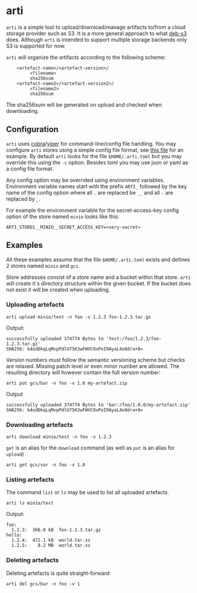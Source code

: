 # arti

`arti` is a simple tool to upload/download/manage artifacts to/from a cloud storage provider
such as S3. It is a more general approach to what [deb-s3](https://github.com/krobertson/deb-s3)
does.
Although `arti` is intended to support multiple storage backends only S3 is supported for now.

`arti` will organize the artifacts according to the following scheme:

```
    <artefact-name>/<artefact-version>/
         <filename>
         sha256sum
    <artefact-name2>/<artefact-version2>/
         <filename2>
         sha256sum
```

The sha256sum will be generated on upload and checked when downloading.


## Configuration

`arti` uses [cobra](https://github.com/spf13/cobra)/[viper](https://github.com/spf13/viper) for
command-line/config file handling. You may configure `arti` stores using a simple config file
format, see [this file](sample-config.toml) for an example.
By default `arti` looks for the file `$HOME/.arti.toml` but you may override this using the `-c`
option. Besides toml you may use json or yaml as a config file format.

Any config option may be overrided using environment variables. Environment variable names start
with the prefix `ARTI_` followed by the key name of the config option where all `.` are replaced
be `__` and all `-` are replaced by `_`.

For example the environment variable for the secret-access-key config option of the store
named `minio` looks like this:

```
ARTI_STORES__MINIO__SECRET_ACCESS_KEY=<very-secret>
```


## Examples

All these examples assume that the file `$HOME/.arti.toml` exists and defines 2 stores named `minio`
and `gcs`.

Store addresses consist of a store name and a bucket within that store. `arti` will create it`s
directory structure within the given bucket. If the bucket does not exist it will be created
when uploading.

### Uploading artefacts

```
arti upload minio/test -n foo -v 1.2.3 foo-1.2.3.tar.gz
```

Output:
```
successfully uploaded 374774 Bytes to 'test:/foo/1.2.3/foo-1.2.3.tar.gz'
SHA256: k4odDkqLqMvpPdlU75K3wFWVCOxPoI9AyaL4o8dra+8=
```

Version numbers must follow the semantic versioning scheme but checks are relaxed. Missing
patch level or even minor number are allowed. The resulting directory will however contain the
full version number:

```
arti put gcs/bar -n foo -v 1.0 my-artefact.zip
```

Output

```
successfully uploaded 374774 Bytes to 'bar:/foo/1.0.0/my-artefact.zip'
SHA256: k4odDkqLqMvpPdlU75K3wFWVCOxPoI9AyaL4o8dra+8=
```


### Downloading artefacts

```
arti download minio/test -n foo -v 1.2.3
```

`get` is an alias for the `download` command (as well as `put` is an alias for `upload`)


```
arti get gcs/var -n foo -v 1.0
```


### Listing artefacts

The command `list` or `ls` may be used to list all uploaded artefacts.

```
arti ls minio/test
```

Output:

```
foo:
  1.2.3:  366.0 kB  foo-1.2.3.tar.gz
hello:
  1.2.4:  472.1 kB  world.tar.xz
  1.2.5:    8.2 MB  world.tar.xz
```


### Deleting artefacts

Deleting artefacts is quite straight-forward:

```
arti del gcs/bar -n foo -v 1
```